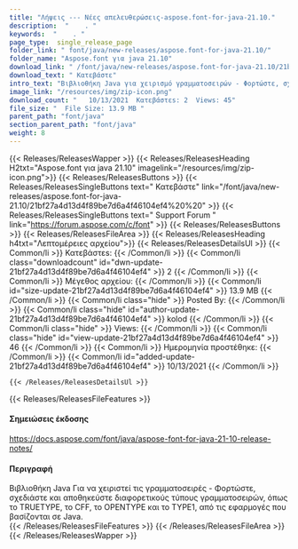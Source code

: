 ```yaml
---
title: "Λήψεις --- Νέες απελευθερώσεις-aspose.font-for-java-21.10." 
description:  "    . " 
keywords:  "    . " 
page_type:  single_release_page
folder_link: " font/java/new-releases/aspose.font-for-java-21.10/"
folder_name: "Aspose.font για java 21.10"
download_link: " /font/java/new-releases/aspose.font-for-java-21.10/21bf27a4d13d4f89be7d6a4f46104ef4"
download_text: " Κατεβάστε"
intro_text: "Βιβλιοθήκη Java για χειρισμό γραμματοσειρών - Φορτώστε, σχεδιάστε και αποθηκεύστε διαφορετικούς τύπους γραμματοσειρών συμπεριλαμβανομένης ..."
image_link: "/resources/img/zip-icon.png"
download_count: "   10/13/2021  Κατεβάστεs: 2  Views: 45"
file_size: "  File Size: 13.9 MB "
parent_path: "font/java"
section_parent_path: "font/java"
weight: 8
---
```


{{< Releases/ReleasesWapper >}}
  {{< Releases/ReleasesHeading H2txt="Aspose.font για java 21.10" imagelink="/resources/img/zip-icon.png">}}
  {{< Releases/ReleasesButtons >}}
    {{< Releases/ReleasesSingleButtons text=" Κατεβάστε" link="/font/java/new-releases/aspose.font-for-java-21.10/21bf27a4d13d4f89be7d6a4f46104ef4%20%20" >}}
    {{< Releases/ReleasesSingleButtons text=" Support Forum " link="https://forum.aspose.com/c/font" >}}
  {{< Releases/ReleasesButtons >}}
  {{< Releases/ReleasesFileArea >}}
    {{< Releases/ReleasesHeading h4txt="Λεπτομέρειες αρχείου">}}
    {{< Releases/ReleasesDetailsUl >}}
            {{< Common/li  >}} Κατεβάστεs: {{< /Common/li >}} 
      {{< Common/li class="downloadcount" id="dwn-update-21bf27a4d13d4f89be7d6a4f46104ef4" >}} 2 {{< /Common/li >}} 
      {{< Common/li  >}} Μέγεθος αρχείου: {{< /Common/li >}} 
      {{< Common/li id="size-update-21bf27a4d13d4f89be7d6a4f46104ef4" >}} 13.9 MB {{< /Common/li >}} 
      {{< Common/li  class="hide" >}} Posted By: {{< /Common/li >}} 
      {{< Common/li class="hide" id="author-update-21bf27a4d13d4f89be7d6a4f46104ef4" >}} kolod {{< /Common/li >}} 
      {{< Common/li class="hide"  >}} Views: {{< /Common/li >}} 
      {{< Common/li class="hide" id="view-update-21bf27a4d13d4f89be7d6a4f46104ef4" >}} 46 {{< /Common/li >}} 
      {{< Common/li  >}} Ημερομηνία προστέθηκε: {{< /Common/li >}} 
      {{< Common/li id="added-update-21bf27a4d13d4f89be7d6a4f46104ef4" >}} 10/13/2021 {{< /Common/li >}} 

    {{< /Releases/ReleasesDetailsUl >}}

  {{< Releases/ReleasesFileFeatures >}}
      <h4>Σημειώσεις έκδοσης</h4><div><a href="https://docs.aspose.com/font/java/aspose-font-for-java-21-10-release-notes/">https://docs.aspose.com/font/java/aspose-font-for-java-21-10-release-notes/</a></div><h4>Περιγραφή</h4><div class="HTMLDescription">Βιβλιοθήκη Java Για να χειριστεί τις γραμματοσειρές - Φορτώστε, σχεδιάστε και αποθηκεύστε διαφορετικούς τύπους γραμματοσειρών, όπως το TRUETYPE, το CFF, το OPENTYPE και το TYPE1, από τις εφαρμογές που βασίζονται σε Java.</div>
  {{< /Releases/ReleasesFileFeatures >}}
 {{< /Releases/ReleasesFileArea >}}
{{< /Releases/ReleasesWapper >}}


